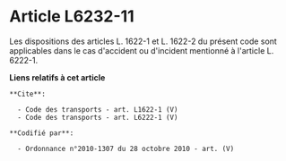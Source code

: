 # Article L6232-11

Les dispositions des articles L. 1622-1 et L. 1622-2 du présent code sont applicables dans le cas d'accident ou d'incident
mentionné à l'article L. 6222-1.

**Liens relatifs à cet article**

	**Cite**:

	  - Code des transports - art. L1622-1 (V)
	  - Code des transports - art. L6222-1 (V)

	**Codifié par**:

	  - Ordonnance n°2010-1307 du 28 octobre 2010 - art. (V)
